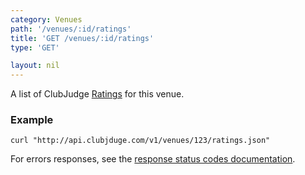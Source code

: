 ```yaml
---
category: Venues
path: '/venues/:id/ratings'
title: 'GET /venues/:id/ratings'
type: 'GET'

layout: nil
---
```


A list of ClubJudge [Ratings](#/rating-model) for this venue.

### Example

```
curl "http://api.clubjduge.com/v1/venues/123/ratings.json"
```

For errors responses, see the [response status codes documentation](#/response-status-codes).
